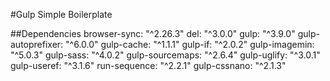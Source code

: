 #Gulp Simple Boilerplate

##Dependencies
browser-sync:      "^2.26.3"
del:               "^3.0.0"
gulp:              "^3.9.0"
gulp-autoprefixer: "^6.0.0"
gulp-cache:        "^1.1.1"
gulp-if:           "^2.0.2"
gulp-imagemin:     "^5.0.3"
gulp-sass:         "^4.0.2"
gulp-sourcemaps:   "^2.6.4"
gulp-uglify:       "^3.0.1"
gulp-useref:       "^3.1.6"
run-sequence:      "^2.2.1"
gulp-cssnano:      "^2.1.3"